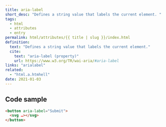 ```yaml
---
title: aria-label
short_desc: "Defines a string value that labels the current element. "
tags:
  - html
  - attributes
  - entry
permalink: html/attributes/{{ title | slug }}/index.html
definition:
  text: "Defines a string value that labels the current element."
  cite:
    text: "aria-label (property)"
    url: https://www.w3.org/TR/wai-aria/#aria-label
links: "arialabel"
related:
  - "html.a.htmhell"
date: 2021-01-03
---
```


<h2 class="h3"><span>Code sample</span></h2>

```html
<button aria-label="Submit">
  <svg …></svg>
</button>
```
